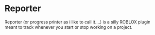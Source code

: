 # Reporter

Reporter (or progress printer as i like to call it....) is a silly ROBLOX plugin meant to track whenever you start or stop working on a project.